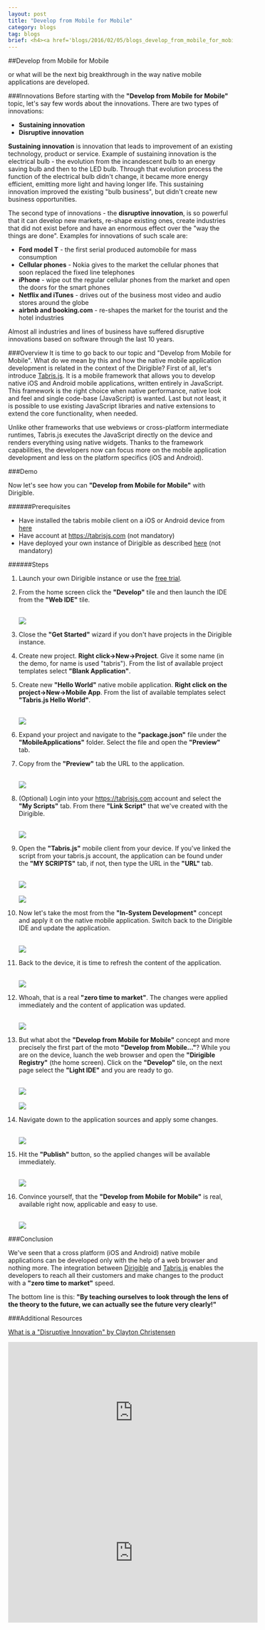 ```yaml
---
layout: post
title: "Develop from Mobile for Mobile"
category: blogs
tag: blogs
brief: <h4><a href='blogs/2016/02/05/blogs_develop_from_mobile_for_mobile.html'>Develop from Mobile for Mobile</a></h4> <sub class="post-info">February 05, 2016 by Yordan Pavlov</sub></br>or what will be the next big breakthrough in the way native mobile applications are developed...<br>
---
```


##Develop from Mobile for Mobile

or what will be the next big breakthrough in the way native mobile applications are developed.

###Innovations
Before starting with the **"Develop from Mobile for Mobile"** topic, let's say few words about the innovations.
There are two types of innovations:

* **Sustaining innovation**
* **Disruptive innovation**

**Sustaining innovation** is innovation that leads to improvement of an existing technology, product or service.
Example of sustaining innovation is the electrical bulb - the evolution from the incandescent bulb to an energy saving bulb and then to the LED bulb. Through that evolution process the function of the electrical bulb didn't change, it became more energy efficient, emitting more light and having longer life. This sustaining innovation improved the existing "bulb business", but didn't create new business opportunities.

The second type of innovations - the **disruptive innovation**, is so powerful that it can develop new markets, re-shape existing ones, create industries that did not exist before and have an enormous effect over the "way the things are done". Examples for innovations of such scale are:

* **Ford model T** - the first serial produced automobile for mass consumption
* **Cellular phones** - Nokia gives to the market the cellular phones that soon replaced the fixed line telephones
* **iPhone** - wipe out the regular cellular phones from the market and open the doors for the smart phones
* **Netflix and iTunes** - drives out of the business most video and audio stores around the globe
* **airbnb and booking.com** - re-shapes the market for the tourist and the hotel industries

Almost all industries and lines of business have suffered disruptive innovations based on software through the last 10 years.

###Overview
It is time to go back to our topic and "Develop from Mobile for Mobile". What do we mean by this and how the native mobile application development is related in the context of the Dirigible? First of all, let's introduce <a href="https://tabrisjs.com/" target="_blank">Tabris.js</a>. It is a mobile framework that allows you to develop native iOS and Android mobile applications, written entirely in JavaScript. This framework is the right choice when native performance, native look and feel and single code-base (JavaScript) is wanted. Last but not least, it is possible to use existing JavaScript libraries and native extensions to extend the core functionality, when needed. 

Unlike other frameworks that use webviews or cross-platform intermediate runtimes, Tabris.js executes the JavaScript directly on the device and renders everything using native widgets. Thanks to the framework capabilities, the developers now can focus more on the mobile application development and less on the platform specifics (iOS and Android).

###Demo

Now let's see how you can **"Develop from Mobile for Mobile"** with Dirigible.

######Prerequisites
* Have installed the tabris mobile client on a iOS or Android device from <a href="https://tabrisjs.com/download" target="_blank">here</a>
* Have account at <a href="tabrisjs.com" target="_blank"> https://tabrisjs.com </a> (not mandatory)
* Have deployed your own instance of Dirigible as described <a href="https://github.com/eclipse/dirigible/blob/master/README.md#get-started" target="_blank">here</a> (not mandatory)

######Steps

1. Launch your own Dirigible instance or use the <a href="http://trial.dirigible.io" target="_blank">free trial</a>.
2. From the home screen click the **"Develop"** tile and then launch the IDE from the **"Web IDE"** tile.

	<br>
		<img src="/img/posts/20160205-0/1-0.png"/>
	<br>

3. Close the **"Get Started"** wizard if you don't have projects in the Dirigible instance.
4. Create new project. **Right click->New->Project**. Give it some name (in the demo, for name is used "tabris"). From the list of available project templates select **"Blank Application"**.
5. Create new **"Hello World"** native mobile application. **Right click on the project->New->Mobile App**. From the list of available templates select **"Tabris.js Hello World"**.

	<br>
		<img src="/img/posts/20160205-0/2-0.png"/>
	<br>

6. Expand your project and navigate to the **"package.json"** file under the **"MobileApplications"** folder. Select the file and open the **"Preview"** tab.
7. Copy from the **"Preview"** tab the URL to the application.

	<br>
		<img src="/img/posts/20160205-0/3-0.png"/>
	<br>

8. (Optional) Login into your <a href="https://tabrisjs.com" target="_blank">https://tabrisjs.com</a> account and select the **"My Scripts"** tab. From there **"Link Script"** that we've created with the Dirigible.

	<br>
		<img src="/img/posts/20160205-0/4-0.png"/>
	<br>

9. Open the **"Tabris.js"** mobile client from your device. If you've linked the script from your tabris.js account, the application can be found under the **"MY SCRIPTS"** tab, if not, then type the URL in the **"URL"** tab.

	<br>
		<img src="/img/posts/20160205-0/5-0.png"/>
	<br>

	<br>
		<img src="/img/posts/20160205-0/6-0.png"/>
	<br>

10. Now let's take the most from the **"In-System Development"** concept and apply it on the native mobile application. Switch back to the Dirigible IDE and update the application.

	<br>
		<img src="/img/posts/20160205-0/7-0.png"/>
	<br>

11. Back to the device, it is time to refresh the content of the application.

	<br>
		<img src="/img/posts/20160205-0/8-0.png"/>
	<br>

12. Whoah, that is a real **"zero time to market"**. The changes were applied immediately and the content of application was updated.

	<br>
		<img src="/img/posts/20160205-0/9-0.png"/>
	<br>

13. But what abot the **"Develop from Mobile for Mobile"** concept and more precisely the first part of the moto **"Develop from Mobile..."**? While you are on the device, luanch the web browser and open the **"Dirigible Registry"** (the home screen). Click on the **"Develop"** tile, on the next page select the **"Light IDE"** and you are ready to go.

	<br>
		<img src="/img/posts/20160205-0/10-0.png"/>
	<br>
	
	<br>
		<img src="/img/posts/20160205-0/11-0.png"/>
	<br>

14. Navigate down to the application sources and apply some changes.

	<br>
		<img src="/img/posts/20160205-0/12-0.png"/>
	<br>

15. Hit the **"Publish"** button, so the applied changes will be available immediately.

	<br>
		<img src="/img/posts/20160205-0/13-0.png"/>
	<br>

16. Convince yourself, that the **"Develop from Mobile for Mobile"** is real, available right now, applicable and easy to use.

	<br>
		<img src="/img/posts/20160205-0/14-0.png"/>
	<br>

###Conclusion

We've seen that a cross platform (iOS and Android) native mobile applications can be developed only with the help of a web browser and nothing more. The integration between <a href="http://www.dirigible.io/" target="_blank">Dirigible</a> and <a href="https://tabrisjs.com" target="_blank">Tabris.js</a> enables the developers to reach all their customers and make changes to the product with a **"zero time to market"** speed.
 
The bottom line is this:
**"By teaching ourselves to look through the lens of the theory to the future, we can actually see the future very clearly!"**

###Additional Resources

<a href="http://www.claytonchristensen.com/key-concepts/" target="_blank">What is a "Disruptive Innovation" by Clayton Christensen</a>

<iframe width="560" height="315" src="https://www.youtube.com/embed/mbPiAzzGap0" frameborder="0" allowfullscreen></iframe>

<iframe width="560" height="315" src="https://www.youtube.com/embed/Cu6J6taqOSg" frameborder="0" allowfullscreen></iframe>


